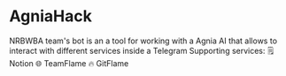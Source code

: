 # AgniaHack
NRBWBA team's bot is an a tool for working with a Agnia AI that allows to interact with different services inside a Telegram Supporting services:   🗒️ Notion   🌐 TeamFlame   🔥 GitFlame
